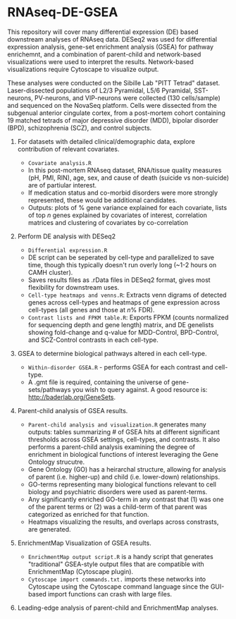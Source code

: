 # RNAseq-DE-GSEA
This repository will cover many differential expression (DE) based downstream analyses of RNAseq data. DESeq2 was used for differential expression analysis, gene-set enrichment analysis (GSEA) for pathway enrichemnt, and a combination of parent-child and network-based visualizations were used to interpret the results. Network-based visualizations require Cytoscape to visualize output.

These analyses were conducted on the Sibille Lab "PITT Tetrad" dataset. Laser-dissected populations of L2/3 Pyramidal, L5/6 Pyramidal, SST-neurons, PV-neurons, and VIP-neurons were collected (130 cells/sample) and sequenced on the NovaSeq platform. Cells were dissected from the subgenual anterior cingulate cortex, from a post-mortem cohort containing 19 matched tetrads of major depressive disorder (MDD), bipolar disorder (BPD), schizophrenia (SCZ), and control subjects.

1. For datasets with detailed clinical/demographic data, explore contribution of relevant covariates.
   * `Covariate analysis.R`
   * In this post-mortem RNAseq dataset, RNA/tissue quality measures (pH, PMI, RIN), age, sex, and cause of death (suicide vs non-suicide) are of partiular interest.
   * If medication status and co-morbid disorders were more strongly represented, these would be additional candidates.
   * Outputs: plots of % gene variance explained for each covariate, lists of top *n* genes explained by covariates of interest, correlation matrices and clustering of covariates by co-correlation

2. Perform DE analysis with DESeq2
   * `Differential expression.R`
   * DE script can be seperated by cell-type and parallelized to save time, though this typically doesn't run overly long (~1-2 hours on CAMH cluster).
   * Saves results files as .rData files in DESeq2 format, gives most flexibility for downstream uses.
   * `Cell-type heatmaps and venns.R`: Extracts venn digrams of detected genes across cell-types and heatmaps of gene expression across cell-types (all genes and those at *n*% FDR).
   * `Contrast lists and FPKM table.R`: Exports FPKM (counts normalized for sequencing depth and gene length) matrix, and DE genelists showing fold-change and q-value for MDD-Control, BPD-Control, and SCZ-Control contrasts in each cell-type.

3. GSEA to determine biological pathways altered in each cell-type.
   * `Within-disorder GSEA.R` - performs GSEA for each contrast and cell-type.
   * A .gmt file is required, containing the universe of gene-sets/pathways you wish to query against. A good resource is: http://baderlab.org/GeneSets.

4. Parent-child analysis of GSEA results.
   * `Parent-child analysis and visualization.R` generates many outputs: tables summarizing # of GSEA hits at different significant thresholds across GSEA settings, cell-types, and contrasts. It also performs a parent-child analysis examining the degree of enrichment in biological functions of interest leveraging the Gene Ontology strucutre.
   * Gene Ontology (GO) has a heirarchal structure, allowing for analysis of parent (i.e. higher-up) and child (i.e. lower-down) relationships.
   * GO-terms representing many biological functions relevant to cell biology and psychiatric disorders were used as parent-terms.
   * Any significantly enriched GO-term in any contrast that (1) was one of the parent terms or (2) was a child-term of that parent was categorized as enriched for that function.
   * Heatmaps visualizing the results, and overlaps across constrasts, are generated.

5. EnrichmentMap Visualization of GSEA results.
   * `EnrichmentMap output script.R` is a handy script that generates "traditional" GSEA-style output files that are compatible with EnrichmentMap (Cytoscape plugin).
   * `Cytoscape import commands.txt.` imports these networks into Cytoscape using the Cytoscape command language since the GUI-based import functions can crash with large files.

6. Leading-edge analysis of parent-child and EnrichmentMap analyses.
